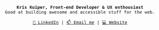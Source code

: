 <p align="center">
  <samp>
    <strong>Kris Kuiper, Front-end Developer & UX enthousiast</strong> <br />
    Good at building awesome and accessible stuff for the web. <br /> <br />
    <a href="https://www.linkedin.com/in/kris-kuiper-0b6897a2/">👔 LinkedIn</a> |
    <a href="mailto:mail@kris-kuiper.nl">📫 Email me</a> |
    <a href="https://kris-kuiper.nl">💻 Website</a>
  </samp>

</p>
